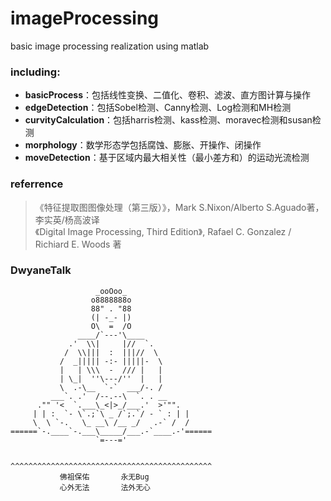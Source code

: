 # imageProcessing
basic image processing realization using matlab 

### including:
- **basicProcess**：包括线性变换、二值化、卷积、滤波、直方图计算与操作
- **edgeDetection**：包括Sobel检测、Canny检测、Log检测和MH检测
- **curvityCalculation**：包括harris检测、kass检测、moravec检测和susan检测
- **morphology**：数学形态学包括腐蚀、膨胀、开操作、闭操作
- **moveDetection**：基于区域内最大相关性（最小差方和）的运动光流检测

### referrence
>   《特征提取图图像处理（第三版）》，Mark S.Nixon/Alberto S.Aguado著，李实英/杨高波译     
>   《Digital Image Processing, Third Edition》, Rafael C. Gonzalez / Richiard E. Woods 著

### DwyaneTalk
```      
                   _ooOoo_
                  o8888888o
                  88" . "88
                  (| -_- |)
                  O\  =  /O
               ____/`---'\____
             .'  \\|     |//  `.
            /  \\|||  :  |||//  \
           /  _||||| -:- |||||-  \
           |   | \\\  -  /// |   |
           | \_|  ''\---/''  |   |
           \  .-\__  `-`  ___/-. /
         ___`. .'  /--.--\  `. . __
      ."" '<  `.___\_<|>_/___.'  >'"".
     | | :  `- \`.;`\ _ /`;.`/ - ` : | |
     \  \ `-.   \_ __\ /__ _/   .-` /  /
======`-.____`-.___\_____/___.-`____.-'======
                   `=---='


^^^^^^^^^^^^^^^^^^^^^^^^^^^^^^^^^^^^^^^^^^^^^   
           佛祖保佑       永无Bug
           心外无法       法外无心
```
           
